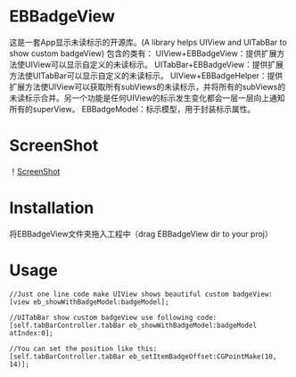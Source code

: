 # EBBadgeView
这是一套App显示未读标示的开源库。(A library helps UIView and UITabBar to show custom badgeView)
包含的类有：
UIView+EBBadgeView：提供扩展方法使UIView可以显示自定义的未读标示。
UITabBar+EBBadgeView：提供扩展方法使UITabBar可以显示自定义的未读标示。
UIView+EBBadgeHelper：提供扩展方法使UIView可以获取所有subViews的未读标示，并将所有的subViews的未读标示合并。另一个功能是任何UIView的标示发生变化都会一层一层向上通知所有的superView。
EBBadgeModel：标示模型，用于封装标示属性。

# ScreenShot
！[ScreenShot]()

# Installation
将EBBadgeView文件夹拖入工程中（drag EBBadgeView dir to your proj）

# Usage
```
//Just one line code make UIView shows beautiful custom badgeView:
[view eb_showWithBadgeModel:badgeModel];

//UITabBar show custom badgeView use following code:
[self.tabBarController.tabBar eb_showWithBadgeModel:badgeModel atIndex:0];

//You can set the position like this:
[self.tabBarController.tabBar eb_setItemBadgeOffset:CGPointMake(10, 14)];

```
